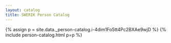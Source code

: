 ```yaml
---
layout: catalog
title: SWERIK Person Catalog
---
```

{% assign p = site.data._person-catalog.i-4dim1Fo5tt4Pc2BXAe9wjD %}
{% include person-catalog.html p=p %}

